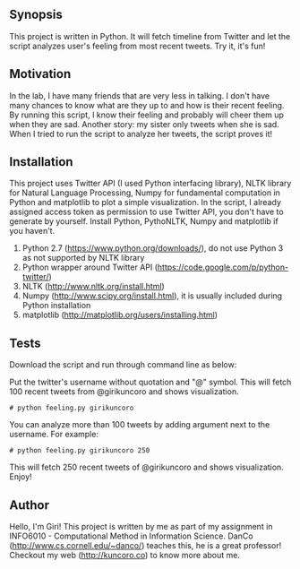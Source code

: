 ## Synopsis

This project is written in Python. It will fetch timeline from Twitter and let the script analyzes user's feeling from most recent tweets. Try it, it's fun!

## Motivation

In the lab, I have many friends that are very less in talking. I don't have many chances to know what are they up to and how is their recent feeling. By running this script, I know their feeling and probably will cheer them up when they are sad. Another story: my sister only tweets when she is sad. When I tried to run the script to analyze her tweets, the script proves it!

## Installation

This project uses Twitter API (I used Python interfacing library), NLTK library for Natural Language Processing, Numpy for fundamental computation in Python and matplotlib to plot a simple visualization. In the script, I already assigned access token as permission to use Twitter API, you don't have to generate by yourself.  Install Python, PythoNLTK, Numpy and matplotlib if you haven't.

1. Python 2.7 (https://www.python.org/downloads/), do not use Python 3 as not supported by NLTK library
2. Python wrapper around Twitter API (https://code.google.com/p/python-twitter/)
3. NLTK (http://www.nltk.org/install.html)
4. Numpy (http://www.scipy.org/install.html), it is usually included during Python installation
5. matplotlib (http://matplotlib.org/users/installing.html)

## Tests

Download the script and run through command line as below:

Put the twitter's username without quotation and "@" symbol. This will fetch 100 recent tweets from @girikuncoro and shows visualization.
```
# python feeling.py girikuncoro
```
You can analyze more than 100 tweets by adding argument next to the username. For example:
```
# python feeling.py girikuncoro 250
```
This will fetch 250 recent tweets of @girikuncoro and shows visualization. Enjoy!

## Author

Hello, I'm Giri! This project is written by me as part of my assignment in INFO6010 - Computational Method in Information Science. DanCo (http://www.cs.cornell.edu/~danco/) teaches this, he is a great professor! Checkout my web (http://kuncoro.co) to know more about me.
